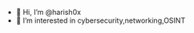 - 👋 Hi, I’m @harish0x
- 👀 I’m interested in cybersecurity,networking,OSINT



<!---
harish0x/harish0x is a ✨ special ✨ repository because its `README.md` (this file) appears on your GitHub profile.
You can click the Preview link to take a look at your changes.
--->
